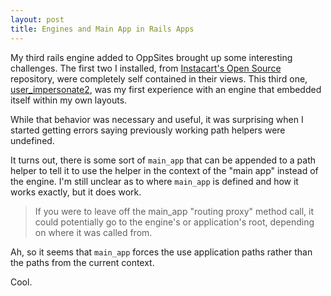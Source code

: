 ```yaml
---
layout: post
title: Engines and Main App in Rails Apps
---
```

My third rails engine added to OppSites brought up some interesting
challenges. The first two I installed, from [Instacart's Open Source](https://www.instacart.com/opensource)
repository, were completely self contained in their views. This third one,
[user_impersonate2](https://github.com/rcook/user_impersonate2), was my
first experience with an engine that embedded itself within my own layouts.

While that behavior was necessary and useful, it was surprising when
I started getting errors saying previously working path helpers were
undefined.

It turns out, there is some sort of `main_app` that can be appended to a
path helper to tell it to use the helper in the context of the "main app"
instead of the engine. I'm still unclear as to where `main_app` is defined
and how it works exactly, but it does work.

> If you were to leave off the main_app "routing proxy" method call,
> it could potentially go to the engine's or application's root, depending on where it was called from.

Ah, so it seems that `main_app` forces the use application paths rather
than the paths from the current context.

Cool.
